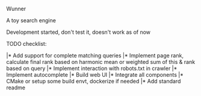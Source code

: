 Wunner

A toy search engine

Development started, don't test it, doesn't work as of now

TODO checklist:

|* Add support for complete matching queries
|* Implement page rank, calculate final rank based on harmonic mean or weighted sum of this & rank based on query
|* Implement interaction with robots.txt in crawler
|* Implement autocomplete
|* Build web UI
|* Integrate all components
|* CMake or setup some build envt, dockerize if needed
|* Add standard readme
